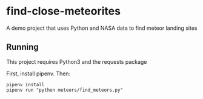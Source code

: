 # find-close-meteorites
A demo project that uses Python and NASA data to find meteor landing sites

## Running

This project requires Python3 and the requests package

First, install pipenv. Then:

```
pipenv install
pipenv run "python meteors/find_meteors.py"
```
